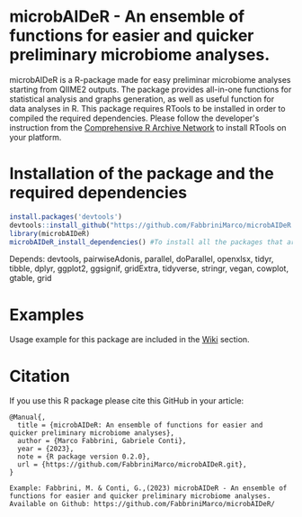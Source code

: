 # microbAIDeR - An ensemble of functions for easier and quicker preliminary microbiome analyses.

microbAIDeR is a R-package made for easy preliminar microbiome analyses starting from QIIME2 outputs. The package provides all-in-one functions for statistical analysis and graphs generation, as well as useful function for data analyses in R.
This package requires RTools to be installed in order to compiled the required dependencies. Please follow the developer's instruction from the [Comprehensive R Archive Network](https://cran.r-project.org/) to install RTools on your platform.


# Installation of the package and the required dependencies

```R
install.packages('devtools')
devtools::install_github("https://github.com/FabbriniMarco/microbAIDeR.git")
library(microbAIDeR)
microbAIDeR_install_dependencies() #To install all the packages that are necessary
```

Depends: devtools, pairwiseAdonis, parallel, doParallel, openxlsx, tidyr, tibble, dplyr, ggplot2, ggsignif, gridExtra, tidyverse, stringr, vegan, cowplot, gtable, grid


# Examples

Usage example for this package are included in the [Wiki](https://github.com/FabbriniMarco/microbAIDeR/wiki) section.

# Citation

If you use this R package please cite this GitHub in your article:

```
@Manual{,
  title = {microbAIDeR: An ensemble of functions for easier and quicker preliminary microbiome analyses},
  author = {Marco Fabbrini, Gabriele Conti},
  year = {2023},
  note = {R package version 0.2.0},
  url = {https://github.com/FabbriniMarco/microbAIDeR.git},
}

Example: Fabbrini, M. & Conti, G.,(2023) microbAIDeR - An ensemble of functions for easier and quicker preliminary microbiome analyses. Available on Github: https://github.com/FabbriniMarco/microbAIDeR/

```
